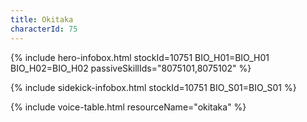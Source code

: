 ```yaml
---
title: Okitaka
characterId: 75
---
```


{% include hero-infobox.html stockId=10751 BIO_H01=BIO_H01 BIO_H02=BIO_H02 passiveSkillIds="8075101,8075102" %}

{% include sidekick-infobox.html stockId=10751 BIO_S01=BIO_S01 %}

{% include voice-table.html resourceName="okitaka"
%}
